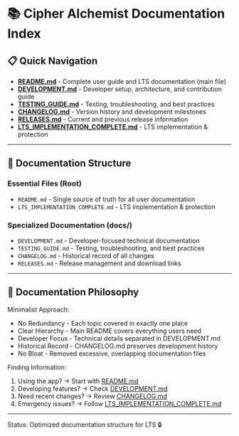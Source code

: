 # 📚 Cipher Alchemist Documentation Index

## 📋 Quick Navigation

- **[README.md](../README.md)** - Complete user guide and LTS documentation (main file)
- **[DEVELOPMENT.md](DEVELOPMENT.md)** - Developer setup, architecture, and contribution guide
- **[TESTING_GUIDE.md](TESTING_GUIDE.md)** - Testing, troubleshooting, and best practices
- **[CHANGELOG.md](CHANGELOG.md)** - Version history and development milestones
- **[RELEASES.md](RELEASES.md)** - Current and previous release information
- **[LTS_IMPLEMENTATION_COMPLETE.md](../LTS_IMPLEMENTATION_COMPLETE.md)** - LTS implementation & protection

---

## 🎯 Documentation Structure

### Essential Files (Root)
- `README.md` - Single source of truth for all user documentation
- `LTS_IMPLEMENTATION_COMPLETE.md` - LTS implementation & protection

### Specialized Documentation (docs/)
- `DEVELOPMENT.md` - Developer-focused technical documentation
- `TESTING_GUIDE.md` - Testing, troubleshooting, and best practices
- `CHANGELOG.md` - Historical record of all changes
- `RELEASES.md` - Release management and download links

---

## 📝 Documentation Philosophy

Minimalist Approach:
- No Redundancy - Each topic covered in exactly one place
- Clear Hierarchy - Main README covers everything users need
- Developer Focus - Technical details separated in DEVELOPMENT.md
- Historical Record - CHANGELOG.md preserves development history
- No Bloat - Removed excessive, overlapping documentation files

Finding Information:
1. Using the app? → Start with [README.md](../README.md)
2. Developing features? → Check [DEVELOPMENT.md](DEVELOPMENT.md)
3. Need recent changes? → Review [CHANGELOG.md](CHANGELOG.md)
4. Emergency issues? → Follow [LTS_IMPLEMENTATION_COMPLETE.md](../LTS_IMPLEMENTATION_COMPLETE.md)

---

Status: Optimized documentation structure for LTS 🔒
